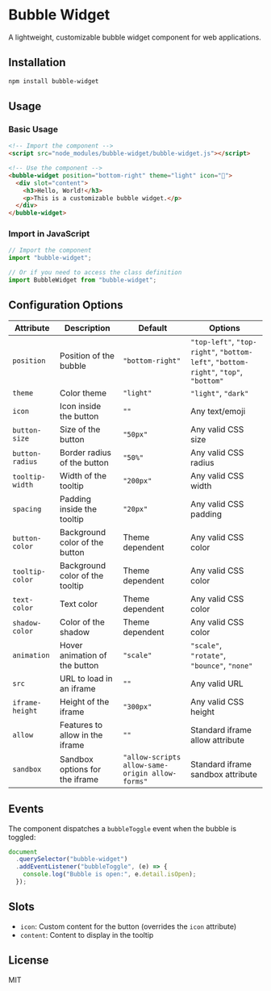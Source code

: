 # Bubble Widget

A lightweight, customizable bubble widget component for web applications.

## Installation

```bash
npm install bubble-widget
```

## Usage

### Basic Usage

```html
<!-- Import the component -->
<script src="node_modules/bubble-widget/bubble-widget.js"></script>

<!-- Use the component -->
<bubble-widget position="bottom-right" theme="light" icon="💬">
  <div slot="content">
    <h3>Hello, World!</h3>
    <p>This is a customizable bubble widget.</p>
  </div>
</bubble-widget>
```

### Import in JavaScript

```js
// Import the component
import "bubble-widget";

// Or if you need to access the class definition
import BubbleWidget from "bubble-widget";
```

## Configuration Options

| Attribute       | Description                     | Default                                         | Options                                                                             |
| --------------- | ------------------------------- | ----------------------------------------------- | ----------------------------------------------------------------------------------- |
| `position`      | Position of the bubble          | `"bottom-right"`                                | `"top-left"`, `"top-right"`, `"bottom-left"`, `"bottom-right"`, `"top"`, `"bottom"` |
| `theme`         | Color theme                     | `"light"`                                       | `"light"`, `"dark"`                                                                 |
| `icon`          | Icon inside the button          | `""`                                            | Any text/emoji                                                                      |
| `button-size`   | Size of the button              | `"50px"`                                        | Any valid CSS size                                                                  |
| `button-radius` | Border radius of the button     | `"50%"`                                         | Any valid CSS radius                                                                |
| `tooltip-width` | Width of the tooltip            | `"200px"`                                       | Any valid CSS width                                                                 |
| `spacing`       | Padding inside the tooltip      | `"20px"`                                        | Any valid CSS padding                                                               |
| `button-color`  | Background color of the button  | Theme dependent                                 | Any valid CSS color                                                                 |
| `tooltip-color` | Background color of the tooltip | Theme dependent                                 | Any valid CSS color                                                                 |
| `text-color`    | Text color                      | Theme dependent                                 | Any valid CSS color                                                                 |
| `shadow-color`  | Color of the shadow             | Theme dependent                                 | Any valid CSS color                                                                 |
| `animation`     | Hover animation of the button   | `"scale"`                                       | `"scale"`, `"rotate"`, `"bounce"`, `"none"`                                         |
| `src`           | URL to load in an iframe        | `""`                                            | Any valid URL                                                                       |
| `iframe-height` | Height of the iframe            | `"300px"`                                       | Any valid CSS height                                                                |
| `allow`         | Features to allow in the iframe | `""`                                            | Standard iframe allow attribute                                                     |
| `sandbox`       | Sandbox options for the iframe  | `"allow-scripts allow-same-origin allow-forms"` | Standard iframe sandbox attribute                                                   |

## Events

The component dispatches a `bubbleToggle` event when the bubble is toggled:

```js
document
  .querySelector("bubble-widget")
  .addEventListener("bubbleToggle", (e) => {
    console.log("Bubble is open:", e.detail.isOpen);
  });
```

## Slots

- `icon`: Custom content for the button (overrides the `icon` attribute)
- `content`: Content to display in the tooltip

## License

MIT

